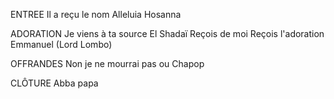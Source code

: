 ENTREE
Il a reçu le nom
Alleluia Hosanna

ADORATION
Je viens à ta source
El Shadaï
Reçois de moi
Reçois l'adoration
Emmanuel (Lord Lombo)

OFFRANDES
Non je ne mourrai pas 
ou
Chapop

CLÔTURE
Abba papa
